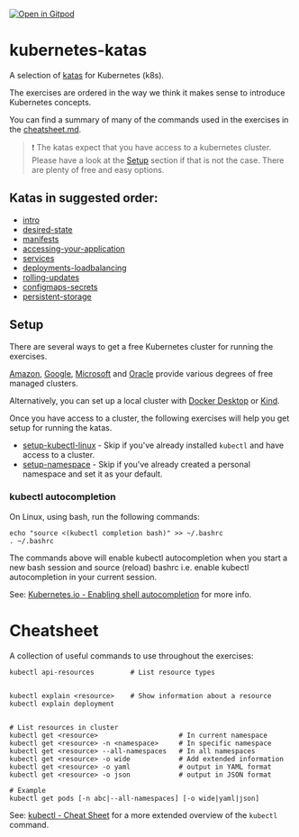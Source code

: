 [![Open in Gitpod](https://gitpod.io/button/open-in-gitpod.svg)][gitpod]

# kubernetes-katas

A selection of [katas][kata-def] for Kubernetes (k8s).

The exercises are ordered in the way we think it makes sense to introduce Kubernetes concepts.

You can find a summary of many of the commands used in the exercises in the
[cheatsheet.md](cheatsheet.md).

> :exclamation: The katas expect that you have access to a kubernetes cluster.
> Please have a look at the [Setup](#setup) section if that is not the case.
> There are plenty of free and easy options.

## Katas in suggested order:

- [intro](intro.md)
- [desired-state](desired-state.md)
- [manifests](manifests.md)
- [accessing-your-application](accessing-your-application.md)
- [services](services.md)
- [deployments-loadbalancing](deployments-loadbalancing.md)
- [rolling-updates](rolling-updates.md)
- [configmaps-secrets](configmaps-secrets.md)
- [persistent-storage](persistent-storage.md)

## Setup

There are several ways to get a free Kubernetes cluster for running the exercises.

[Amazon][eks], [Google][gke], [Microsoft][aks] and [Oracle][oke] provide various degrees of free managed clusters.

Alternatively, you can set up a local cluster with [Docker
Desktop][docker-desktop] or [Kind][kind].

Once you have access to a cluster, the following exercises will help you get setup for running the katas.

- [setup-kubectl-linux](old/exercise_setup/00-setup-kubectl-linux.md) - Skip if
  you've already installed `kubectl` and have access to a cluster.
- [setup-namespace](old/exercise_setup/00-setup-namespace.md) - Skip if you've
  already created a personal namespace and set it as your default.

### kubectl autocompletion

On Linux, using bash, run the following commands:

```shell
echo "source <(kubectl completion bash)" >> ~/.bashrc
. ~/.bashrc
```

The commands above will enable kubectl autocompletion when you start a new bash session and source (reload) bashrc i.e. enable kubectl autocompletion in your current session.

See: [Kubernetes.io - Enabling shell autocompletion][autocompletion] for more info.

# Cheatsheet

A collection of useful commands to use throughout the exercises:

```
kubectl api-resources         # List resource types


kubectl explain <resource>    # Show information about a resource
kubectl explain deployment


# List resources in cluster
kubectl get <resource>                    # In current namespace
kubectl get <resource> -n <namespace>     # In specific namespace
kubectl get <resource> --all-namespaces   # In all namespaces
kubectl get <resource> -o wide            # Add extended information
kubectl get <resource> -o yaml            # output in YAML format
kubectl get <resource> -o json            # output in JSON format

# Example
kubectl get pods [-n abc|--all-namespaces] [-o wide|yaml|json]

```

See:
[kubectl - Cheat Sheet](https://kubernetes.io/docs/reference/kubectl/cheatsheet/)
for a more extended overview of the `kubectl` command.

[gitpod]: https://gitpod.io/#https://github.com/eficode-academy/kubernetes-katas
[kata-def]: https://en.wikipedia.org/wiki/Kata
[eks]: https://aws.amazon.com/ecs/pricing/
[gke]: https://cloud.google.com/kubernetes-engine/pricing#cluster_management_fee_and_free_tier
[aks]: https://azure.microsoft.com/en-us/pricing/free-services/
[oke]: https://www.oracle.com/cloud/free/#free-cloud-trial
[docker-desktop]: https://docs.docker.com/desktop/
[kind]: https://kind.sigs.k8s.io/
[autocompletion]: https://kubernetes.io/docs/tasks/tools/install-kubectl/#enabling-shell-autocompletion
